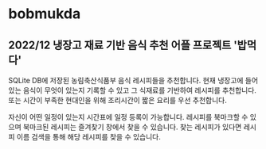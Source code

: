 # bobmukda
## 2022/12 냉장고 재료 기반 음식 추천 어플 프로젝트 '밥먹다'

SQLite DB에 저장된 농림축산식품부 음식 레시피들을 추천합니다.
현재 냉장고에 들어있는 음식이 무엇이 있는지 기록할 수 있고 그 식재료를 기반하여 레시피를 추천합니다.
또는 시간이 부족한 현대인을 위해 조리시간이 짧은 요리를 우선 추천합니다.

자신이 어떤 일정이 있는지 시간표에 일정 등록이 가능합니다.
레시피를 북마크할 수 있으며 북마크된 레시피는 즐겨찾기 창에서 찾을 수 있습니다.
찾는 레시피가 있다면 레시피 이름 검색을 통해 해당 레시피를 찾을 수 있습니다.
